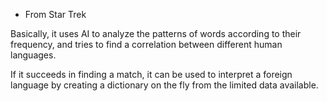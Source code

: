 - From Star Trek

Basically, it uses AI to analyze the patterns of words according to their frequency, and tries to find a correlation between different human languages.

If it succeeds in finding a match, it can be used to interpret a foreign language by creating a dictionary on the fly from the limited data available.